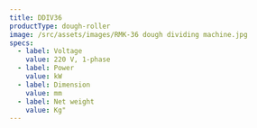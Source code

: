 ```yaml
---
title: DDIV36
productType: dough-roller
image: /src/assets/images/RMK-36 dough dividing machine.jpg
specs:
  - label: Voltage
    value: 220 V, 1-phase
  - label: Power
    value: kW
  - label: Dimension
    value: mm
  - label: Net weight
    value: Kg"
---
```

